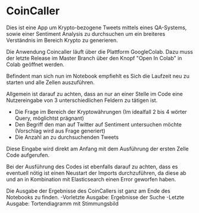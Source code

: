 # CoinCaller
Dies ist eine App um Krypto-bezogene Tweets mittels eines QA-Systems, sowie einer Sentiment Analysis zu durchsuchen um ein breiteres Verständnis im Bereich Krypto zu generieren.

Die Anwendung Coincaller läuft über die Plattform GoogleColab. Dazu muss der letzte Release im Master Branch über den Knopf "Open In Colab" in Colab geöffnet werden.

Befindent man sich nun im Notebook empfiehlt es Sich die Laufzeit neu zu starten und alle Zellen auszuführen.

Allgemein ist darauf zu achten, dass an nur an einer Stelle im Code eine Nutzereingabe von 3 unterschiedlichen Feldern zu tätigen ist. 
  - Die Frage im Bereich der Kryptowährungen (Im idealfall 2 bis 4 wörter Query, möglichtst prägnant)
  - Den Begriff den man auf Twitter auf Sentiment untersuchen möchte (Vorschlag wird aus Frage generiert)
  - Die Anzahl an zu durchsuchenden Tweets

Diese Eingabe wird direkt am Anfang mit dem Ausführung der ersten Zelle Code aufgerufen.

Bei der Ausführung des Codes ist ebenfalls darauf zu achten, dass es eventuell nötig ist einen Neustart der Imports durchzuführen, da diese ab und an in Kombination mit Elasticsearch einen Error geworfen haben.

Die Ausgabe der Ergebnisse des CoinCallers ist ganz am Ende des Notebooks zu finden.
  -Vorletzte Ausgabe: Ergebnisse der Suche
  -Letzte Ausgabe: Tortendiagramm mit Stimmungsbild

